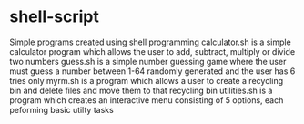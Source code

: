# shell-script
Simple programs created using shell programming 
calculator.sh is a simple calculator program which allows the user to add, subtract, multiply or divide two numbers
guess.sh is a simple number guessing game where the user must guess a number between 1-64 randomly generated and the user has 6 tries only
myrm.sh is a program which allows a user to create a recycling bin and delete files and move them to that recycling bin
utilities.sh is a program which creates an interactive menu consisting of 5 options, each peforming basic utilty tasks
